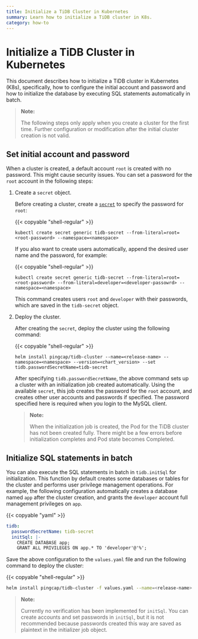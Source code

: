 ```yaml
---
title: Initialize a TiDB Cluster in Kubernetes
summary: Learn how to initialize a TiDB cluster in K8s.
category: how-to
---
```


# Initialize a TiDB Cluster in Kubernetes

This document describes how to initialize a TiDB cluster in Kubernetes (K8s), specifically, how to configure the initial account and password and how to initialize the database by executing SQL statements automatically in batch.

> **Note:**
>
> The following steps only apply when you create a cluster for the first time. Further configuration or modification after the initial cluster creation is not valid.

## Set initial account and password

When a cluster is created, a default account `root` is created with no password. This might cause security issues. You can set a password for the `root` account in the following steps:

1. Create a `secret` object.

    Before creating a cluster, create a [`secret`](https://kubernetes.io/docs/concepts/configuration/secret/) to specify the password for `root`:

    {{< copyable "shell-regular" >}}

    ```shell
    kubectl create secret generic tidb-secret --from-literal=root=<root-password> --namespace=<namespace>
    ```

    If you also want to create users automatically, append the desired user name and the password, for example:

    {{< copyable "shell-regular" >}}

    ```shell
    kubectl create secret generic tidb-secret --from-literal=root=<root-password> --from-literal=developer=<developer-passowrd> --namespace=<namespace>
    ```

    This command creates users `root` and `developer` with their passwords, which are saved in the `tidb-secret` object.

2. Deploy the cluster.

    After creating the `secret`, deploy the cluster using the following command:

    {{< copyable "shell-regular" >}}

    ```shell
    helm install pingcap/tidb-cluster --name=<release-name> --namespace=<namespace> --version=<chart_version> --set tidb.passwordSecretName=tidb-secret
    ```

    After specifying `tidb.passwordSecretName`, the above command sets up a cluster with an initialization job created automatically. Using the available `secret`, this job creates the password for the `root` account, and creates other user accounts and passwords if specified. The password specified here is required when you login to the MySQL client.

    > **Note:**
    > 
    > When the initialization job is created, the Pod for the TiDB cluster has not been created fully. There might be a few errors before initialization completes and Pod state becomes Completed.

## Initialize SQL statements in batch

You can also execute the SQL statements in batch in `tidb.initSql` for initialization. This function by default creates some databases or tables for the cluster and performs user privilege management operations. For example, the following configuration automatically creates a database named `app` after the cluster creation, and grants the `developer` account full management privileges on `app`.

{{< copyable "yaml" >}}

```yaml
tidb:
  passwordSecretName: tidb-secret
  initSql: |-
    CREATE DATABASE app;
    GRANT ALL PRIVILEGES ON app.* TO 'developer'@'%';
```

Save the above configuration to the `values.yaml` file and run the following command to deploy the cluster:

{{< copyable "shell-regular" >}}

```bash
helm install pingcap/tidb-cluster -f values.yaml --name=<release-name> --namespace=<namespace> --version=<chart_version>
```

> **Note:**
>
> Currently no verification has been implemented for `initSql`. You can create accounts and set passwords in `initSql`, but it is not recommended because passwords created this way are saved as plaintext in the initializer job object.
